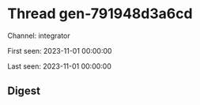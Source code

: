 # Thread gen-791948d3a6cd
Channel: integrator

First seen: 2023-11-01 00:00:00

Last seen: 2023-11-01 00:00:00

## Digest


